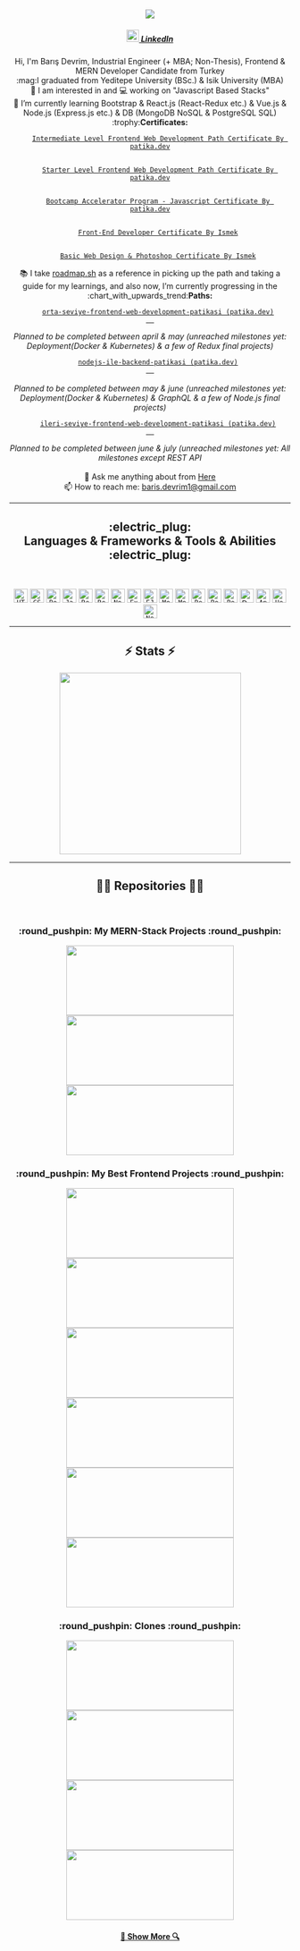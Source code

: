  <h1 align="center">
    <a href="https://git.io/typing-svg">
      <img
        src="https://readme-typing-svg.herokuapp.com/?lines=Hi,+There!;This+is+Barış+Devrim....;Nice+to+meet+you!&center=true&size=30">
    </a>
  </h1>

  <h5 align="center">
    <a href="https://www.linkedin.com/in/baris-devrim/" title="LinkedIn Profile"><img width="22"
        src="https://github.com/BarisGc/Images/blob/main/svg/linkedin-svgrepo-com.svg"> LinkedIn </a>
    <!--       <a href="https://www.hackerrank.com/BarisGc" title="HackerRank Profile"><img width="22" src="https://github.com/BarisGc/Images/blob/main/png/240px-HackerRank_Icon-1000px.png"> HackerRank </a> -->
  </h5>
  <p align="center">
    Hi, I'm Barış Devrim, Industrial Engineer (+ MBA; Non-Thesis), Frontend & MERN Developer Candidate from Turkey
    <br>
    :mag:I graduated from Yeditepe University (BSc.) & Isik University (MBA)
    <br>
    👀 I am interested in and 💻 working on "Javascript Based Stacks"
    <br>
    🌱 I’m currently learning Bootstrap & React.js (React-Redux etc.) & Vue.js & Node.js (Express.js etc.) & DB (MongoDB NoSQL &
    PostgreSQL SQL)
    <br>
    :trophy:<b>Certificates:</b>
    <br>
    <code>
    <a href="https://app.patika.dev/certificates/fxLuQ9k" title="Intermediate Level Frontend Web Development Path Certificate By patika.dev">Intermediate Level Frontend Web Development Path Certificate By patika.dev</a>
    </code>
    <br>
    <code>
    <a href="https://app.patika.dev/certificates/fxLH9mb" title="Starter Level Frontend Web Development Path Certificate By patika.dev">Starter Level Frontend Web Development Path Certificate By patika.dev</a>
    </code>
    <br>
    <code>
    <a href="https://app.patika.dev/certificates/fxLmc8P" title="Bootcamp Accelerator Program - Javascript Certificate By patika.dev">Bootcamp Accelerator Program - Javascript Certificate By patika.dev</a>
  </code>
  <br>
  <code>
    <a href="https://drive.google.com/file/d/1sLa90Eutc0b_Tfr9gXc44E9xNvseI3xO/view?usp=sharing" title="Front-End Developer Certificate By Ismek">Front-End Developer Certificate By Ismek</a>
    </code>
    <br>
    <code>
    <a href="https://drive.google.com/file/d/17mny1ttUJfbhjmq2ZAcyT0LwSVX9ryGE/view?usp=sharing" title="Basic Web Design & Photoshop Certificate By Ismek">Basic Web Design & Photoshop Certificate By Ismek</a>
    </code>
    <br>
    📚 I take <a href="https://roadmap.sh/" title="roadmap.sh">roadmap.sh</a> </code>as a reference in picking up the
    path and taking a guide for my learnings, and also now, I’m currently progressing in the
    <br>
    :chart_with_upwards_trend:<b>Paths:</b>
    <br>
    <code>
    <a href="https://app.patika.dev/paths/orta-seviye-frontend-web-development-patikasi" title="orta-seviye-frontend-web-development-patikasi">orta-seviye-frontend-web-development-patikasi (patika.dev)
  </a>
  </code>
    <br>
    <i>Planned to be completed between april & may (unreached milestones yet: Deployment(Docker & Kubernetes) & a few of
      Redux final projects)</i>
    <br>
    <code>
    <a href="https://app.patika.dev/paths/nodejs-ile-backend-patikasi" title="nodejs-ile-backend-patikasi">nodejs-ile-backend-patikasi (patika.dev)
  </a>
</code>
    <br>
    <i>Planned to be completed between may & june (unreached milestones yet: Deployment(Docker & Kubernetes) & GraphQL &
      a few of Node.js final projects)</i>
    <br>
    <code>
    <a href="https://app.patika.dev/paths/ileri-seviye-frontend-web-development-patikasi-" title="ileri-seviye-frontend-web-development-patikasi">ileri-seviye-frontend-web-development-patikasi (patika.dev)
  </a>
  </code>
    <br>
    <i>Planned to be completed between june & july (unreached milestones yet: All milestones except REST API</i>
    <br>
    <!--     <b>Single Courses: this section may be added in the future...</b> -->
    <br>
    💬 Ask me anything about from <a href="https://github.com/BarisGc/BarisGc/issues" title="Issues">Here</a>
    <br>
    📫 How to reach me: <a href="mailto: baris.devrim1@gmail.com">baris.devrim1@gmail.com</a>
  </p>

  <hr>
  <h2 align="center">
    <center>:electric_plug:</center> Languages & Frameworks & Tools & Abilities :electric_plug:
  </h2>
  <br>
  <p align="center">
    <code><img title="HTML" height="25" src="https://github.com/BarisGc/Images/blob/main/svg/html-1.svg"></code>
    <code><img title="CSS" height="25" src="https://github.com/BarisGc/Images/blob/main/svg/css-3.svg"></code>
    <code><img title="Bootstrap" height="25" src="https://github.com/BarisGc/Images/blob/main/svg/bootstrap-5-1.svg"></code>
    <code><img title="Javascript" height="25" src="https://github.com/BarisGc/Images/blob/main/svg/logo-javascript.svg"></code>
    <code><img title="React" height="25" src="https://github.com/BarisGc/Images/blob/main/svg/react-1.svg"></code>
    <code><img title="Redux" height="25" src="https://github.com/BarisGc/Images/blob/main/svg/redux.svg"></code>
    <code><img title="Node.js" height="25" src="https://github.com/BarisGc/Images/blob/main/svg/nodejs-1.svg"></code>
    <code><img title="Express.js" height="25" src="https://github.com/BarisGc/Images/blob/main/svg/express-109.svg"></code>
    <code><img title="EJS" height="25" src="https://github.com/BarisGc/Images/blob/main/png/ejs.png"></code>
    <code><img title="MongoDB" height="25" src="https://github.com/BarisGc/Images/blob/main/svg/mongodb-icon-1.svg"></code>
    <code><img title="Mongoose" height="25" src="https://github.com/BarisGc/Images/blob/main/jpeg/mongoose.jpeg"></code>
    <code><img title="Redis" height="25" src="https://github.com/BarisGc/Images/blob/main/svg/redis.svg"></code>
    <code><img title="PostgreSQL" height="25" src="https://github.com/BarisGc/Images/blob/main/svg/postgresql.svg"></code>
    <code><img title="Postman" height="25" src="https://github.com/BarisGc/Images/blob/main/svg/postman.svg"></code>
    <img title="Docker" height="25" src="https://github.com/BarisGc/Images/blob/main/svg/docker.svg">
    <code><img title="Apollo GrapQL" height="25" src="https://github.com/BarisGc/Images/blob/main/svg/apollo-graphql-1.svg"></code>
    <code><img title="Heroku" height="25" src="https://github.com/BarisGc/Images/blob/main/svg/heroku-4.svg"></code>
    <code><img title="Netlify" height="25" src="https://github.com/BarisGc/Images/blob/main/svg/netlify.svg"></code>
  </p>
  <hr>

  <h2 align="center">⚡ Stats ⚡</h2>
  <p align=center>
  <div align=center>
    <a href="https://github.com/anuraghazra/github-readme-stats">
      <img width=325 align="center"
        src="https://github-readme-stats.vercel.app/api/top-langs/?username=barisgc&hide=c%23,powershell,Mathematica,Ruby,Objective-C,Objective-C%2b%2b,Cuda,Shell,scss&title_color=61dafb&text_color=ffffff&icon_color=61dafb&bg_color=20232a&langs_count=8&layout=compact&border_color=61dafb&hide_border=true" />
    </a>
  </div>
  </p>

  <hr>

  <h2 align="center">👨‍💻 Repositories 👨‍💻</h2>
  <br>
  <div align="center">
    <h3 align="center">:round_pushpin: My MERN-Stack Projects :round_pushpin:</h3>
    <a href="https://github.com/BarisGc/SmartEdu-Education-Portal"
      title="https://github.com/BarisGc/SmartEdu-Education-Portal"><img width="300" height="125"
        src="https://github-readme-stats.vercel.app/api/pin/?username=barisgc&repo=SmartEdu-Education-Portal&theme=react&border_color=61dafb&border_radius=10">
  </a>
  <a href="https://github.com/BarisGc/xCompany1-Internship-Coding-Task" title="xCompany1-Internship-Coding-Task"><img
        width="300" height="125"
        src="https://github-readme-stats.vercel.app/api/pin/?username=barisgc&repo=xCompany1-Internship-Coding-Task&theme=react&border_color=61dafb&border_radius=10">
  </a>
    <a href="https://github.com/BarisGc/todo-app-react-redux-express" title="todo-app-react-redux-express"><img
        width="300" height="125"
        src="https://github-readme-stats.vercel.app/api/pin/?username=barisgc&repo=todo-app-react-redux-express&theme=react&border_color=61dafb&border_radius=10">
  </a>
  </div>
  <h3 align="center">:round_pushpin: My Best Frontend Projects :round_pushpin:</h3>
  <div align="center">
    <a href="https://github.com/BarisGc/notes-app" title="Notes-App"><img width="300" height="125"
        src="https://github-readme-stats.vercel.app/api/pin/?username=barisgc&repo=notes-app&theme=react&border_color=61dafb&border_radius=10"></a>
    <a href="https://github.com/BarisGc/spend-money-app" title="Spend-Money-App"><img width="300" height="125"
        src="https://github-readme-stats.vercel.app/api/pin/?username=barisgc&repo=spend-money-app&theme=react&border_color=61dafb&border_radius=10"></a>
    <a href="https://github.com/BarisGc/cat-api-app" title="Cat-Api-App"><img width="300" height="125"
        src="https://github-readme-stats.vercel.app/api/pin/?username=barisgc&repo=cat-api-app&theme=react&border_color=61dafb&border_radius=10"></a>
  </div>
  <div align="center">
    <a href="https://github.com/BarisGc/memory-game" title="Memory-Game"><img width="300" height="125"
        src="https://github-readme-stats.vercel.app/api/pin/?username=barisgc&repo=memory-game&theme=react&border_color=61dafb&border_radius=10">
  </a>
  <a href="https://github.com/BarisGc/text-generator-app" title="Text-Generator-App"><img width="300" height="125"
        src="https://github-readme-stats.vercel.app/api/pin/?username=barisgc&repo=text-generator-app&theme=react&border_color=61dafb&border_radius=10"></a>
    <a href="https://github.com/BarisGc/TodoList_VanillaJS" title="TodoList_VanillaJS"><img width="300" height="125"
        src="https://github-readme-stats.vercel.app/api/pin/?username=barisgc&repo=TodoList_VanillaJS&theme=react&border_color=61dafb&border_radius=10"></a>
  </div>
  <div align="center">
    <h3 align="center">:round_pushpin: Clones :round_pushpin:</h3>
    <a href="https://github.com/BarisGc/Bootstrap_Medium_Clone" title="Index Page Of medium.com(Mobile Responsive)"><img
        width="300" height="125"
        src="https://github-readme-stats.vercel.app/api/pin/?username=barisgc&repo=Bootstrap_Medium_Clone&theme=react&border_color=61dafb&border_radius=10"></a>
  <a href="https://github.com/BarisGc/Bootstrap_Udemy_Clone" title="Udemy Homepage"><img width="300"
        height="125"
        src="https://github-readme-stats.vercel.app/api/pin/?username=barisgc&repo=Bootstrap_Udemy_Clone&theme=react&border_color=61dafb&border_radius=10"></a>
    <a href="https://github.com/BarisGc/Bootstrap_Linkedin_Clone" title="Linkedin Homepage"><img width="300"
        height="125"
        src="https://github-readme-stats.vercel.app/api/pin/?username=barisgc&repo=Bootstrap_Linkedin_Clone&theme=react&border_color=61dafb&border_radius=10"></a>
    <a href="https://github.com/BarisGc/Bootstrap_Instagram_Clone" title="Instagram Homepage"><img width="300"
        height="125"
        src="https://github-readme-stats.vercel.app/api/pin/?username=barisgc&repo=Bootstrap_Instagram_Clone&theme=react&border_color=61dafb&border_radius=10"></a>
  </div>
  </div>
  <h4 align="center">
    <a href="https://github.com/BarisGc?tab=repositories" title="Show Repositories">🔎 Show More 🔍</a>
  </h4>

  <!--

  Here are some ideas to get you started:

  - 🔭 I’m currently working on ...
  - 🌱 I’m currently learning ...
  - 👯 I’m looking to collaborate on ...
  - 🤔 I’m looking for help with ...
  - 💬 Ask me about ...
  - 📫 How to reach me: ...
  - 😄 Pronouns: ...
  - ⚡ Fun fact: ...


  Notes: If you want use this readme, firstly star it please. If you can't align your repositories like this, please change your repository desription to shorter than now. Maybe 4 or 5 word will be good.

  ![Metrics](https://metrics.lecoq.io/ramazansancar?template=classic&base.header=0&base.activity=0&base.community=0&base.repositories=0&base.metadata=0&achievements=1&achievements.threshold=C&achievements.secrets=true&achievements.limit=0&config.timezone=Europe%2FIstanbul)

  -->
